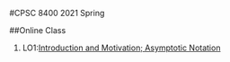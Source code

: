 #CPSC 8400 2021 Spring

##Online Class

1. LO1:[Introduction and Motivation; Asymptotic Notation](https://clemson.zoom.us/rec/play/a4T7fZmBB3g8f88L7WkVJSAGDpah4dSOWqr5PsA0urzZgX_8iYMlLSfrC3dPDbM-u__Gd2h9xebYXTWk.oeNnTssG-nnPCCey?continueMode=true&_x_zm_rtaid=XYIPlTCGT0Kop-bPNwWzow.1610689835356.e36064cd9fdcc10b33237fe854853b3a&_x_zm_rhtaid=189)
